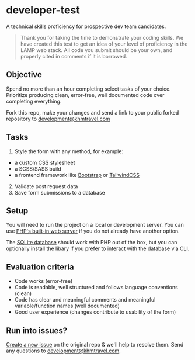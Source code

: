 # developer-test

A technical skills proficiency for prospective dev team candidates.

> Thank you for taking the time to demonstrate your coding skills. We have created this test to get an idea of your level of proficiency in the LAMP web stack. All code you submit should be your own, and properly cited in comments if it is borrowed.

## Objective

Spend no more than an hour completing select tasks of your choice. Prioritize producing clean, error-free, well documented code over completing everything.

Fork this repo, make your changes and send a link to your public forked repository to development@khmtravel.com

## Tasks

1. Style the form with any method, for example:
- a custom CSS stylesheet
- a SCSS/SASS build
- a frontend framework like [Bootstrap](https://getbootstrap.com/) or [TailwindCSS](https://tailwindcss.com)
2. Validate post request data
3. Save form submissions to a database

## Setup

You will need to run the project on a local or development server. You can use [PHP's built-in web server](https://phptherightway.com/#builtin_web_server) if you do not already have another option.

The [SQLite database](https://www.sqlite.org/index.html) should work with PHP out of the box, but you can optionally install the libary if you prefer to interact with the database via CLI.

## Evaluation criteria

- Code works (error-free)
- Code is readable, well structured and follows language conventions (clean)
- Code has clear and meaningful comments and meaningful variable/function names (well documented)
- Good user experience (changes contribute to usability of the form)

## Run into issues?

[Create a new issue](https://github.com/khm-travel/developer-test/issues) on the original repo & we'll help to resolve them. Send any questions to development@khmtravel.com.
